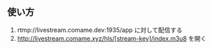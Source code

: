 ## 使い方

1. rtmp://livestream.comame.dev:1935/app に対して配信する
1. http://livestream.comame.xyz/hls/[stream-key]/index.m3u8 を開く
